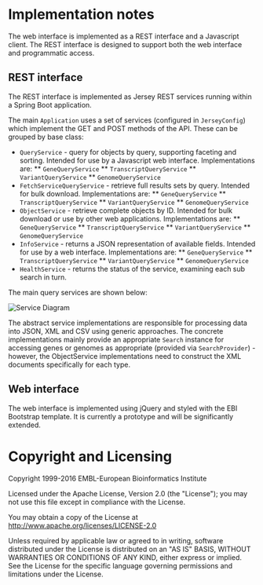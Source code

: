# Implementation notes

The web interface is implemented as a REST interface and a Javascript client. The REST interface is designed to support both the web interface and programmatic access.

## REST interface

The REST interface is implemented as Jersey REST services running within a Spring Boot application. 

The main `Application` uses a set of services (configured in `JerseyConfig`) which implement the GET and POST methods of the API. These can be grouped by base class:
* `QueryService` - query for objects by query, supporting faceting and sorting. Intended for use by a Javascript web interface. Implementations are:
** `GeneQueryService`
** `TranscriptQueryService`
** `VariantQueryService`
** `GenomeQueryService`
* `FetchServiceQueryService` - retrieve full results sets by query. Intended for bulk download. Implementations are:
** `GeneQueryService`
** `TranscriptQueryService`
** `VariantQueryService`
** `GenomeQueryService`
* `ObjectService` - retrieve complete objects by ID. Intended for bulk download or use by other web applications. Implementations are:
** `GeneQueryService`
** `TranscriptQueryService`
** `VariantQueryService`
** `GenomeQueryService`
* `InfoService` - returns a JSON representation of available fields. Intended for use by a web interface. Implementations are:
** `GeneQueryService`
** `TranscriptQueryService`
** `VariantQueryService`
** `GenomeQueryService`
* `HealthService` - returns the status of the service, examining each sub search in turn.

The main query services are shown below:

![Service Diagram](service_diagram.png)

The abstract service implementations are responsible for processing data into JSON, XML and CSV using generic approaches. The concrete implementations mainly provide an appropriate `Search` instance for accessing genes or genomes as appropriate (provided via `SearchProvider`) - however, the ObjectService implementations need to construct the XML documents specifically for each type.

## Web interface

The web interface is implemented using jQuery and styled with the EBI Bootstrap template. It is currently a prototype and will be significantly extended.

# Copyright and Licensing
Copyright 1999-2016 EMBL-European Bioinformatics Institute

Licensed under the Apache License, Version 2.0 (the "License"); you may not use this file except in compliance with the License.

You may obtain a copy of the License at http://www.apache.org/licenses/LICENSE-2.0

Unless required by applicable law or agreed to in writing, software distributed under the License is distributed on an "AS IS" BASIS, WITHOUT WARRANTIES OR CONDITIONS OF ANY KIND, either express or implied. See the License for the specific language governing permissions and limitations under the License.